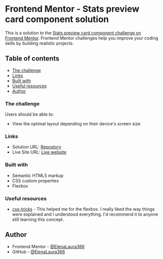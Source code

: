 # Frontend Mentor - Stats preview card component solution

This is a solution to the [Stats preview card component challenge on Frontend Mentor](https://www.frontendmentor.io/challenges/stats-preview-card-component-8JqbgoU62). Frontend Mentor challenges help you improve your coding skills by building realistic projects. 

## Table of contents

  - [The challenge](#the-challenge)
  - [Links](#links)
  - [Built with](#built-with)
  - [Useful resources](#useful-resources)
  - [Author](#author)

### The challenge

Users should be able to:

- View the optimal layout depending on their device's screen size

### Links

- Solution URL: [Repostory](https://github.com/ElenaLaura366/Stats-preview-card-component)
- Live Site URL: [Live website](https://stats-preview-card-component-eight-alpha.vercel.app)

### Built with

- Semantic HTML5 markup
- CSS custom properties
- Flexbox

### Useful resources

- [css-tricks](https://css-tricks.com/snippets/css/a-guide-to-flexbox/) - This helped me for the flexbox. I really liked the way things were explained and I understood everything. I'd recommend it to anyone still learning this concept.

## Author

- Frontend Mentor - [@ElenaLaura366](https://www.frontendmentor.io/profile/ElenaLaura366)
- GitHub - [@ElenaLaura366](https://github.com/ElenaLaura366)
